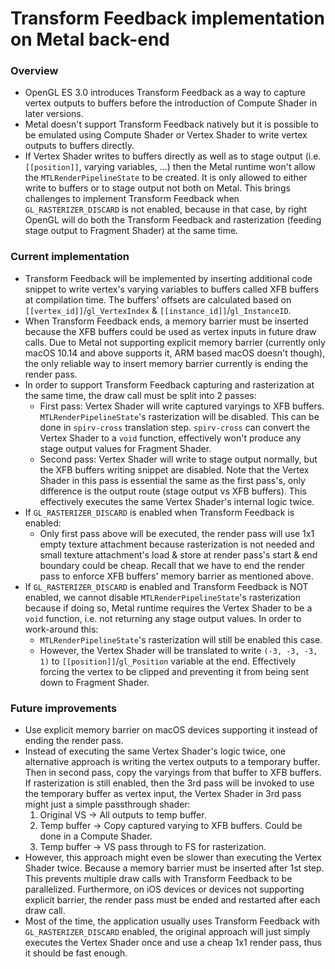 # Transform Feedback implementation on Metal back-end

### Overview
- OpenGL ES 3.0 introduces Transform Feedback as a way to capture vertex outputs to buffers before
  the introduction of Compute Shader in later versions.
- Metal doesn't support Transform Feedback natively but it is possible to be emulated using Compute
  Shader or Vertex Shader to write vertex outputs to buffers directly.
- If Vertex Shader writes to buffers directly as well as to stage output (i.e. `[[position]]`,
  varying variables, ...) then the Metal runtime won't allow the `MTLRenderPipelineState` to be
  created. It is only allowed to either write to buffers or to stage output not both on Metal. This
  brings challenges to implement Transform Feedback when `GL_RASTERIZER_DISCARD` is not enabled,
  because in that case, by right OpenGL will do both the Transform Feedback and rasterization
  (feeding stage output to Fragment Shader) at the same time.

### Current implementation
- Transform Feedback will be implemented by inserting additional code snippet to write vertex's
  varying variables to buffers called XFB buffers at compilation time. The buffers' offsets are
  calculated based on `[[vertex_id]]`/`gl_VertexIndex` & `[[instance_id]]`/`gl_InstanceID`.
- When Transform Feedback ends, a memory barrier must be inserted because the XFB buffers could be
  used as vertex inputs in future draw calls. Due to Metal not supporting explicit memory barrier
  (currently only macOS 10.14 and above supports it, ARM based macOS doesn't though), the only
  reliable way to insert memory barrier currently is ending the render pass.
- In order to support Transform Feedback capturing and rasterization at the same time, the
  draw call must be split into 2 passes:
    - First pass: Vertex Shader will write captured varyings to XFB buffers.
      `MTLRenderPipelineState`'s rasterization will be disabled. This can be done in `spirv-cross`
      translation step. `spirv-cross` can convert the Vertex Shader to a `void` function,
      effectively won't produce any stage output values for Fragment Shader.
    - Second pass: Vertex Shader will write to stage output normally, but the XFB buffers writing
      snippet are disabled. Note that the Vertex Shader in this pass is essential the same as the
      first pass's, only difference is the output route (stage output vs XFB buffers). This
      effectively executes the same Vertex Shader's internal logic twice.
- If `GL_RASTERIZER_DISCARD` is enabled when Transform Feedback is enabled:
    - Only first pass above will be executed, the render pass will use 1x1 empty texture attachment
      because rasterization is not needed and small texture attachment's load & store at render
      pass's start & end boundary could be cheap. Recall that we have to end the render pass to
      enforce XFB buffers' memory barrier as mentioned above.
- If `GL_RASTERIZER_DISCARD` is enabled and Transform Feedback is NOT enabled, we cannot disable
  `MTLRenderPipelineState`'s rasterization because if doing so, Metal runtime requires the Vertex
  Shader to be a `void` function, i.e. not returning any stage output values. In order to
  work-around this:
    - `MTLRenderPipelineState`'s rasterization will still be enabled this case.
    - However, the Vertex Shader will be translated to write `(-3, -3, -3, 1)` to
      `[[position]]`/`gl_Position` variable at the end. Effectively forcing the vertex to be clipped
      and preventing it from being sent down to Fragment Shader.

### Future improvements
- Use explicit memory barrier on macOS devices supporting it instead of ending the render pass.
- Instead of executing the same Vertex Shader's logic twice, one alternative approach is writing the
  vertex outputs to a temporary buffer. Then in second pass, copy the varyings from that buffer to
  XFB buffers. If rasterization is still enabled, then the 3rd pass will be invoked to use the
  temporary buffer as vertex input, the Vertex Shader in 3rd pass might just a simple passthrough
  shader:
    1. Original VS -> All outputs to temp buffer.
    2. Temp buffer -> Copy captured varying to XFB buffers. Could be done in a Compute Shader.
    3. Temp buffer -> VS pass through to FS for rasterization.
- However, this approach might even be slower than executing the Vertex Shader twice. Because a
  memory barrier must be inserted after 1st step. This prevents multiple draw calls with Transform
  Feedback to be parallelized. Furthermore, on iOS devices or devices not supporting explicit
  barrier, the render pass must be ended and restarted after each draw call.
- Most of the time, the application usually uses Transform Feedback with `GL_RASTERIZER_DISCARD`
  enabled, the original approach will just simply executes the Vertex Shader once and use a cheap
  1x1 render pass, thus it should be fast enough.
